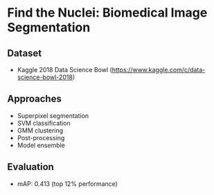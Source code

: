 # Find the Nuclei: Biomedical Image Segmentation

## Dataset
- Kaggle 2018 Data Science Bowl (https://www.kaggle.com/c/data-science-bowl-2018)

## Approaches
- Superpixel segmentation
- SVM classification
- GMM clustering
- Post-processing
- Model ensemble

## Evaluation
- mAP: 0.413 (top 12% performance)
